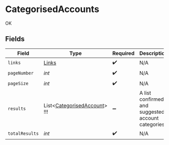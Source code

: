 # CategorisedAccounts

OK


## Fields

| Field                                                                       | Type                                                                        | Required                                                                    | Description                                                                 |
| --------------------------------------------------------------------------- | --------------------------------------------------------------------------- | --------------------------------------------------------------------------- | --------------------------------------------------------------------------- |
| `links`                                                                     | [Links](../../Models/Shared/Links.md)                                       | :heavy_check_mark:                                                          | N/A                                                                         |
| `pageNumber`                                                                | *int*                                                                       | :heavy_check_mark:                                                          | N/A                                                                         |
| `pageSize`                                                                  | *int*                                                                       | :heavy_check_mark:                                                          | N/A                                                                         |
| `results`                                                                   | List<[CategorisedAccount](../../Models/Shared/CategorisedAccount.md)>   !!! | :heavy_minus_sign:                                                          | A list confirmed and suggested account categories.                          |
| `totalResults`                                                              | *int*                                                                       | :heavy_check_mark:                                                          | N/A                                                                         |